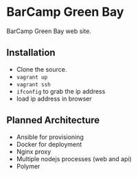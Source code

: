 BarCamp Green Bay
=================

BarCamp Green Bay web site.

## Installation

- Clone the source.
- `vagrant up`
- `vagrant ssh`
- `ifconfig` to grab the ip address
- load ip address in browser

## Planned Architecture

- Ansible for provisioning
- Docker for deployment
- Nginx proxy
- Multiple nodejs processes (web and api)
- Polymer